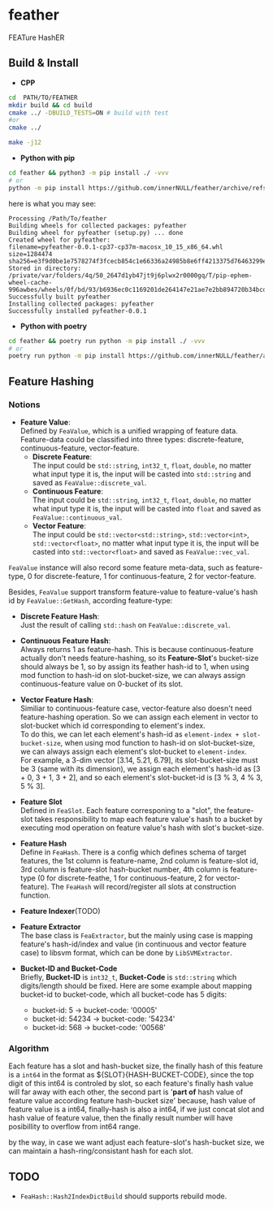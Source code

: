 # feather
FEATure HashER 


## Build & Install
* **CPP**  
```bash
cd  PATH/TO/FEATHER
mkdir build && cd build
cmake ../ -DBUILD_TESTS=ON # build with test 
#or 
cmake ../

make -j12
```

* **Python with pip**    
```bash
cd feather && python3 -m pip install ./ -vvv
# or
python -m pip install https://github.com/innerNULL/feather/archive/refs/heads/main.zip -vvv
```
here is what you may see:  
```
Processing /Path/To/feather                                                                                        
Building wheels for collected packages: pyfeather
Building wheel for pyfeather (setup.py) ... done  
Created wheel for pyfeather:
filename=pyfeather-0.0.1-cp37-cp37m-macosx_10_15_x86_64.whl size=1284474 sha256=e3f9d0be1e7578274f3fcecb854c1e66336a24985b8e6ff4213375d76463299e
Stored in directory: /private/var/folders/4q/50_2647d1yb47jt9j6plwx2r0000gq/T/pip-ephem-wheel-cache-996awbes/wheels/0f/bd/93/b6936ec0c1169201de264147e21ae7e2bb894720b34bcdce79
Successfully built pyfeather
Installing collected packages: pyfeather
Successfully installed pyfeather-0.0.1  
```

* **Python with poetry**  
```bash
cd feather && poetry run python -m pip install ./ -vvv
# or
poetry run python -m pip install https://github.com/innerNULL/feather/archive/refs/heads/main.zip -vvv
```


## Feature Hashing
### Notions
* **Feature Value**:  
Defined by `FeaValue`, which is a unified wrapping of feature data. Feature-data could be classified into three types: discrete-feature, continuous-feature, vector-feature.  
    * **Discrete Feature**:  
    The input could be `std::string`, `int32_t`, `float`, `double`, no matter what input type it is, the input will be casted into `std::string` and saved as `FeaValue::discrete_val`.  
    * **Continuous Feature**:  
    The input could be `std::string`, `int32_t`, `float`, `double`, no matter what input type it is, the input will be casted into `float` and saved as `FeaValue::continuous_val`.  
    * **Vector Feature**:  
    The input could be `std::vector<std::string>`, `std::vector<int>`, `std::vector<float>`, no matter what input type it is, the input will be casted into `std::vector<float>` and saved as `FeaValue::vec_val`.  

`FeaValue` instance will also record some feature meta-data, such as feature-type, 0 for discrete-feature, 1 for continuous-feature, 2 for vector-feature.  

Besides, `FeaValue` support transform feature-value to feature-value's hash id by `FeaValue::GetHash`, according feature-type:  
* **Discrete Feature Hash**:  
Just the result of calling `std::hash` on `FeaValue::discrete_val`.  
* **Continuous Feature Hash**:  
Always returns 1 as feature-hash. This is because continuous-feature actually don't needs feature-hashing, so its **Feature-Slot**'s bucket-size should always be 1, so by assign its feather hash-id to 1, when using mod function to hash-id on slot-bucket-size, we can always assign continuous-feature value on 0-bucket of its slot.   
* **Vector Feature Hash**:  
Similiar to continuous-feature case, vector-feature also doesn't need feature-hashing operation. So we can assign each element in vector to slot-bucket which id corresponding to element's index.  
To do this, we can let each element's hash-id as `element-index + slot-bucket-size`, when using mod function to hash-id on slot-bucket-size, we can always assign each element's slot-bucket to `element-index`.   
For example, a 3-dim vector [3.14, 5.21, 6.79], its slot-bucket-size must be 3 (same with its dimension), we assign each element's hash-id as [3 + 0, 3 + 1, 3 + 2], and so each element's slot-bucket-id is [3 % 3, 4 % 3, 5 % 3].   

* **Feature Slot**  
Defined in `FeaSlot`. Each feature corresponing to a "slot", the feature-slot takes responsibility to map each feature value's hash to a bucket by executing mod operation on feature value's hash with slot's bucket-size.
* **Feature Hash**  
Define in `FeaHash`. There is a config which defines schema of target features, the 1st column is feature-name, 2nd column is feature-slot id, 3rd column is feature-slot hash-bucket number, 4th column is feature-type (0 for discrete-feathe, 1 for continuous-feature, 2 for vector-feature). The `FeaHash` will record/register all slots at construction function. 

* **Feature Indexer**(TODO)


* **Feature Extractor**  
The base class is `FeaExtractor`, but the mainly using case is mapping feature's hash-id/index and value (in continuous and vector feature case) to libsvm format, which can be done by `LibSVMExtractor`.

* **Bucket-ID and Bucket-Code**  
Briefly, **Bucket-ID** is `int32_t`, **Bucket-Code** is `std::string` which digits/length should be fixed. Here are some example about mapping bucket-id to bucket-code, which all bucket-code has 5 digits:  
    * bucket-id: 5 -> bucket-code: '00005'  
    * bucket-id: 54234 -> bucket-code: '54234'  
    * bucket-id: 568 -> bucket-code: '00568'   

### Algorithm
Each feature has a slot and hash-bucket size, the finally hash of this feature is a `int64` in the format as ${SLOT}{HASH-BUCKET-CODE}, since the top digit of this int64 is controled by slot, so each feature's finally hash value will far away with each other, the second part is '**part of** hash value of feature value according feature hash-bucket size' because, hash value of feature value is a int64, finally-hash is also a int64, if we just concat slot and hash value of feature value, then the finally result number will have posibillity to overflow from int64 range.

by the way, in case we want adjust each feature-slot's hash-bucket size, we can maintain a hash-ring/consistant hash for each slot.

## TODO
* `FeaHash::Hash2IndexDictBuild` should supports rebuild mode.
